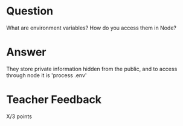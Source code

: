 # Question

What are environment variables? How do you access them in Node?

# Answer
They store private information hidden from the public, and to access through node it is 'process .env'
# Teacher Feedback

X/3 points